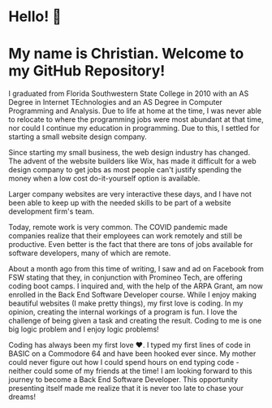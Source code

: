 # Hello! 👋
# My name is Christian. Welcome to my GitHub Repository!

I graduated from Florida Southwestern State College in 2010 with an AS Degree in Internet TEchnologies and an AS Degree in Computer Programming and Analysis. Due to life at home at the time, I was never able to relocate to where the programming jobs were most abundant at that time, nor could I continue my education in programming. Due to this, I settled for starting a small website design company. 

Since starting my small business, the web design industry has changed. The advent of the website builders like Wix, has made it difficult for a web design company to get jobs as most people can't justify spending the money when a low cost do-it-yourself option is available.

Larger company websites are very interactive these days, and I have not been able to keep up with the needed skills to be part of a website development firm's team.

Today, remote work is very common. The COVID pandemic made companies realize that their employees can work remotely and still be productive. Even better is the fact that there are tons of jobs available for software developers, many of which are remote. 

About a month ago from this time of writing, I saw and ad on Facebook from FSW stating that they, in conjunction with Promineo Tech, are offering coding boot camps. I inquired and, with the help of the ARPA Grant, am now enrolled in the Back End Software Developer course. While I enjoy making beautiful websites (I make pretty things), my first love is coding. In my opinion, creating the internal workings of a program is fun. I love the challenge of being given a task and creating the result. Coding to me is one big logic problem and I enjoy logic problems!

Coding has always been my first love :heart:. I typed my first lines of code in BASIC on a Commodore 64 and have been hooked ever since. My mother could never figure out how I could spend hours on end typing code - neither could some of my friends at the time! I am looking forward to this journey to become a Back End Software Developer. This opportunity presenting itself made me realize that it is never too late to chase your dreams!

<!--
**CMRapp/CMRapp** is a ✨ _special_ ✨ repository because its `README.md` (this file) appears on your GitHub profile.

Here are some ideas to get you started:

- 🔭 I’m currently working on ...
- 🌱 I’m currently learning ...
- 👯 I’m looking to collaborate on ...
- 🤔 I’m looking for help with ...
- 💬 Ask me about ...
- 📫 How to reach me: ...
- 😄 Pronouns: ...
- ⚡ Fun fact: ...
-->
